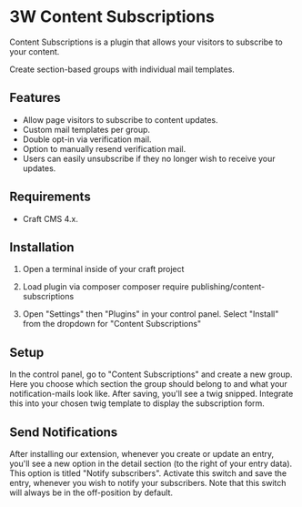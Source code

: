 # 3W Content Subscriptions

Content Subscriptions is a plugin that allows your visitors to subscribe to your content.

Create section-based groups with individual mail templates.

## Features

- Allow page visitors to subscribe to content updates.
- Custom mail templates per group.
- Double opt-in via verification mail.
- Option to manually resend verification mail.
- Users can easily unsubscribe if they no longer wish to receive your updates. 

## Requirements

- Craft CMS 4.x.
  
## Installation

1. Open a terminal inside of your craft project
2. Load plugin via composer	
		composer require publishing/content-subscriptions
		
3. Open "Settings" then "Plugins" in your control panel. Select "Install" from the dropdown for "Content Subscriptions"

## Setup 
In the control panel, go to "Content Subscriptions" and create a new group. Here you choose which section the group should belong to and what your notification-mails look like. After saving, you'll see a twig snipped. Integrate this into your chosen twig template to display the subscription form.

## Send Notifications
After installing our extension, whenever you create or update an entry, you'll see a new option in the detail section (to the right of your entry data). This option is titled "Notify subscribers". Activate this switch and save the entry, whenever you wish to notify your subscribers. Note that this switch will always be in the off-position by default.